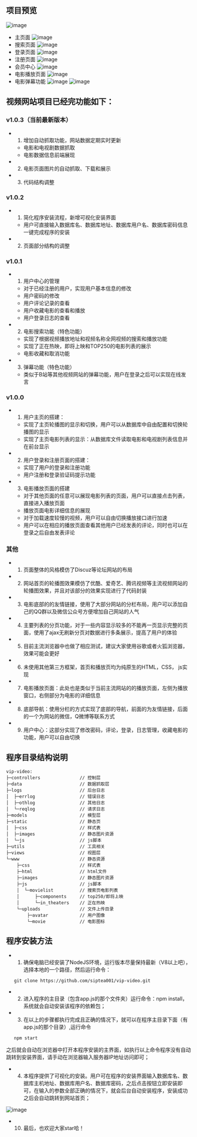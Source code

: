 ﻿## 项目预览
![image](https://github.com/siptea001/vip-video/blob/master/static/images/preview.gif)
- 主页面
![image](https://github.com/siptea001/vip-video/blob/master/static/images/preview.jpg)
- 搜索页面
![image](https://github.com/siptea001/vip-video/blob/master/static/images/search.png)
- 登录页面
![image](https://github.com/siptea001/vip-video/blob/master/static/images/login.jpg)
- 注册页面
![image](https://github.com/siptea001/vip-video/blob/master/static/images/register.jpg)
- 会员中心
![image](https://github.com/siptea001/vip-video/blob/master/static/images/user.jpg)
- 电影播放页面
![image](https://github.com/siptea001/vip-video/blob/master/static/images/play.jpg)
- 电影弹幕功能
![image](https://github.com/siptea001/vip-video/blob/master/static/images/danmu.gif)
![image](https://github.com/siptea001/vip-video/blob/master/static/images/05.jpg)



## 视频网站项目已经完功能如下：
### v1.0.3（当前最新版本）
 - 1. 增加自动抓取功能，网站数据定期实时更新
    - 电影和电视剧数据抓取
    - 电影数据信息前端展现
 - 2. 电影页面图片的自动抓取、下载和展示
 - 3. 代码结构调整
### v1.0.2
 - 1. 简化程序安装流程，新增可视化安装界面
    - 用户可直接输入数据库名、数据库地址、数据库用户名、数据库密码信息一键完成程序的安装
 - 2. 页面部分结构的调整 
### v1.0.1
 - 1. 用户中心的管理
    - 对于已经注册的用户，实现用户基本信息的修改
    - 用户密码的修改
    - 用户评论记录的查看
    - 用户收藏电影的查看和播放
    - 用户登录日志的查看
 - 2. 电影搜索功能（特色功能）
    - 实现了根据视频播放地址和视频名称全网视频的搜索和播放功能
    - 实现了正在热映，即将上映和TOP250的电影列表的展示
    - 电影收藏和取消功能  
 - 3. 弹幕功能（特色功能）
   - 类似于B站等其他视频网站的弹幕功能，用户在登录之后可以实现在线发言 
### v1.0.0
 - 1. 用户主页的搭建：
    - 实现了主页轮播图的显示和切换，用户可以从数据库中自由配置和切换轮播图的显示
    - 实现了主页电影列表的显示：从数据库文件读取电影和电视剧列表信息并在前台显示
 - 2. 用户登录和注册页面的搭建：
    - 实现了用户的登录和注册功能
    - 用户注册和登录验证码提示功能
 - 3. 电影播放页面的搭建
    - 对于其他页面的任意可以展现电影列表的页面，用户可以直接点击列表，直接进入播放页面
    - 播放页面电影详细信息的展现
    - 对于加载速度较慢的视频，用户可以自由切换播放接口进行加速
    - 用户可以在相应的播放页面查看其他用户已经发表的评论，同时也可以在登录之后自由发表评论
### 其他
 - 1. 页面整体的风格模仿了Discuz等论坛网站的布局
 - 2. 网站首页的轮播图效果模仿了优酷、爱奇艺、腾讯视频等主流视频网站的轮播图效果，并且对该部分的效果实现进行了代码封装
 - 3. 电影底部的的友情链接，使用了大部分网站的分栏布局，用户可以添加自己的QQ群以及微信公众号方便增加自己网站的人气
 - 4. 主要列表的分页功能，对于一些内容显示较多的不能再一页显示完整的页面，使用了ajax无刷新分页对数据进行多条展示，提高了用户的体验
 - 5. 目前主流浏览器中也做了相应测试，建议大家使用谷歌或者火狐浏览器，效果可能会更好
 - 6. 未使用其他第三方框架，首页和播放页均为纯原生的HTML，CSS， js实现
 - 7. 电影播放页面：此处也是类似于当前主流网站的的播放页面，左侧为播放窗口，右侧部分为电影的详细信息
 - 8. 底部导航：使用分栏的方式实现了底部的导航，前面的为友情链接，后面的一个为网站的微信，Q微博等联系方式
 - 9. 用户中心：这部分实现了修改密码，评论，登录，日志管理，收藏电影的功能，用户可以自由切换

## 程序目录结构说明
```
vip-video:
├─controllers               // 控制层
├─data                      // 数据抓取层
├─logs                      // 后台日志
│  ├─errlog                 // 错误日志
│  ├─othlog                 // 其他日志
│  └─reqlog                 // 请求日志
├─models                    // 模型层
├─static                    // 静态页
│  ├─css                    // 样式表
│  ├─images                 // 静态图片资源
│  └─js                     // js脚本
├─utils                     // 工具相关
├─views                     // 视图层
└─www                       // 静态资源
    ├─css                   // 样式表
    ├─html                  // html文件
    ├─images                // 静态图片资源
    ├─js                    // js脚本
    │  └─movielist          // 搜索页电影列表
    │      ├─components     // top250/即将上映
    │      └─in_theaters    // 正在热映
    └─uploads               // 文件上传目录
        ├─avatar            // 用户图像
        └─movie             // 电影图标

```

## 程序安装方法

 - 1. 确保电脑已经安装了NodeJS环境，运行版本尽量保持最新（V8以上吧），选择本地的一个路径，然后运行命令：
 ```
    git clone https://github.com/siptea001/vip-video.git
 ```
 - 2. 进入程序的主目录（包含app.js的那个文件夹）运行命令：npm install，系统就会自动安装该程序的依赖包；
 - 3. 在以上的步骤都执行完成且正确的情况下，就可以在程序主目录下面（有app.js的那个目录）,运行命令
 ```
    npm start
 ```
 之后就会自动在浏览器中打开本程序安装的主界面，如执行以上命令程序没有自动跳转到安装界面，请手动在浏览器输入服务器IP地址访问即可；
 - 4. 本程序提供了可视化的安装。用户可在程序的安装界面输入数据库名、数据库主机地址、数据库用户名、数据库密码，之后点击按钮立即安装即可，在输入的参数全部正确的情况下，就会后台自动安装程序，安装成功之后会自动跳转到网站首页；
 
  ![image](https://github.com/siptea001/vip-video/blob/master/static/images/install.jpg)
 - 10. 最后，也欢迎大家star哈！

